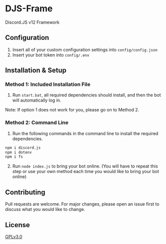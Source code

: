 # DJS-Frame
Discord.JS v12 Framework

## Configuration
1) Insert all of your custom configuration settings into `config/config.json`
2) Insert your bot token into `config/.env`

## Installation & Setup
### Method  1: Included Installation File
1) Run `start.bat`, all required dependencies should install, and then the bot will automatically log in.

Note: If option 1 does not work for you, please go on to Method 2.
### Method 2: Command Line
1) Run the following commands in the command line to install the required dependencies.
```bash
npm i discord.js
npm i dotenv
npm i fs
```
2) Run `node index.js` to bring your bot online. (You will have to repeat this step or use your own method each time you would like to bring your bot online)

## Contributing
Pull requests are welcome. For major changes, please open an issue first to discuss what you would like to change.

## License
[GPLv3.0](https://www.gnu.org/licenses/gpl-3.0.en.html)